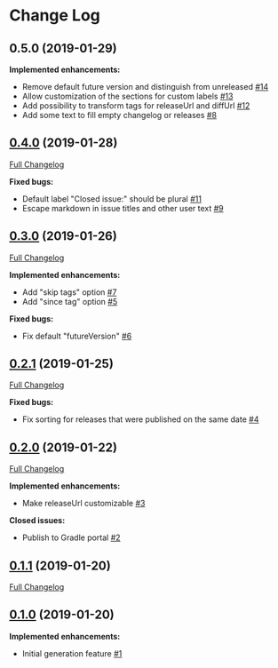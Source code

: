 # Change Log

## 0.5.0 (2019-01-29)

**Implemented enhancements:**

- Remove default future version and distinguish from unreleased [\#14](https://github.com/joffrey-bion/gradle-github-changelog/issues/14)
- Allow customization of the sections for custom labels [\#13](https://github.com/joffrey-bion/gradle-github-changelog/issues/13)
- Add possibility to transform tags for releaseUrl and diffUrl [\#12](https://github.com/joffrey-bion/gradle-github-changelog/issues/12)
- Add some text to fill empty changelog or releases [\#8](https://github.com/joffrey-bion/gradle-github-changelog/issues/8)

## [0.4.0](https://github.com/joffrey-bion/github-changelog-generator/tree/0.4.0) (2019-01-28)
[Full Changelog](https://github.com/joffrey-bion/github-changelog-generator/compare/0.3.0...0.4.0)

**Fixed bugs:**

- Default label "Closed issue:" should be plural [\#11](https://github.com/joffrey-bion/gradle-github-changelog/issues/11)
- Escape markdown in issue titles and other user text [\#9](https://github.com/joffrey-bion/gradle-github-changelog/issues/9)

## [0.3.0](https://github.com/joffrey-bion/github-changelog-generator/tree/0.3.0) (2019-01-26)
[Full Changelog](https://github.com/joffrey-bion/github-changelog-generator/compare/0.2.1...0.3.0)

**Implemented enhancements:**

- Add "skip tags" option [\#7](https://github.com/joffrey-bion/gradle-github-changelog/issues/7)
- Add "since tag" option [\#5](https://github.com/joffrey-bion/gradle-github-changelog/issues/5)

**Fixed bugs:**

- Fix default "futureVersion" [\#6](https://github.com/joffrey-bion/gradle-github-changelog/issues/6)

## [0.2.1](https://github.com/joffrey-bion/github-changelog-generator/tree/0.2.1) (2019-01-25)
[Full Changelog](https://github.com/joffrey-bion/github-changelog-generator/compare/0.2.0...0.2.1)

**Fixed bugs:**

- Fix sorting for releases that were published on the same date [\#4](https://github.com/joffrey-bion/gradle-github-changelog/issues/4)

## [0.2.0](https://github.com/joffrey-bion/github-changelog-generator/tree/0.2.0) (2019-01-22)
[Full Changelog](https://github.com/joffrey-bion/github-changelog-generator/compare/0.1.1...0.2.0)

**Implemented enhancements:**

- Make releaseUrl customizable [\#3](https://github.com/joffrey-bion/gradle-github-changelog/issues/3)

**Closed issues:**

- Publish to Gradle portal [\#2](https://github.com/joffrey-bion/gradle-github-changelog/issues/2)

## [0.1.1](https://github.com/joffrey-bion/github-changelog-generator/tree/0.1.1) (2019-01-20)
[Full Changelog](https://github.com/joffrey-bion/github-changelog-generator/compare/0.1.0...0.1.1)


## [0.1.0](https://github.com/joffrey-bion/github-changelog-generator/tree/0.1.0) (2019-01-20)

**Implemented enhancements:**

- Initial generation feature [\#1](https://github.com/joffrey-bion/gradle-github-changelog/issues/1)
